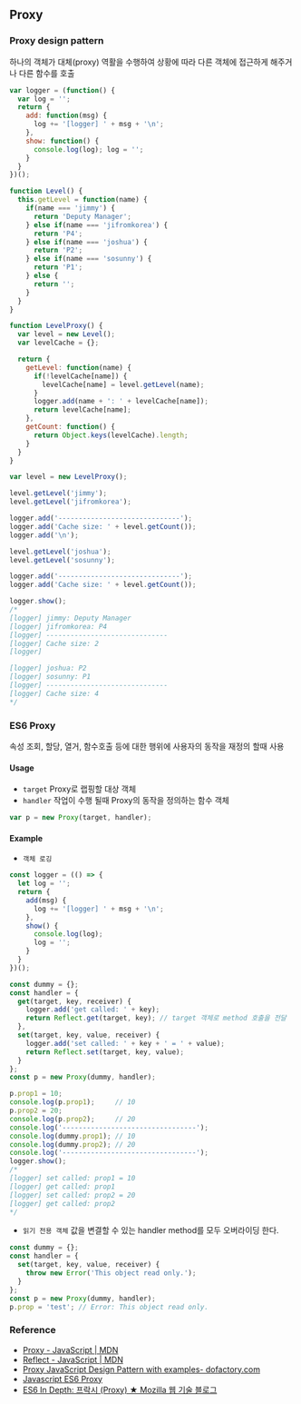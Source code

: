## Proxy
### Proxy design pattern
하나의 객체가 대체(proxy) 역활을 수행하여 상황에 따라 다른 객체에 접근하게 해주거나 다른 함수를 호출
```js
var logger = (function() {
  var log = '';
  return {
    add: function(msg) {
      log += '[logger] ' + msg + '\n';
    },
    show: function() {
      console.log(log); log = '';
    }
  }
})();

function Level() {
  this.getLevel = function(name) {
    if(name === 'jimmy') {
      return 'Deputy Manager';
    } else if(name === 'jifromkorea') {
      return 'P4';
    } else if(name === 'joshua') {
      return 'P2';
    } else if(name === 'sosunny') {
      return 'P1';
    } else {
      return '';
    }
  }
}

function LevelProxy() {
  var level = new Level();
  var levelCache = {};

  return {
    getLevel: function(name) {
      if(!levelCache[name]) {
        levelCache[name] = level.getLevel(name);
      }
      logger.add(name + ': ' + levelCache[name]);
      return levelCache[name];
    },
    getCount: function() {
      return Object.keys(levelCache).length;
    }
  }
}

var level = new LevelProxy();

level.getLevel('jimmy');
level.getLevel('jifromkorea');

logger.add('------------------------------');
logger.add('Cache size: ' + level.getCount());
logger.add('\n');

level.getLevel('joshua');
level.getLevel('sosunny');

logger.add('------------------------------');
logger.add('Cache size: ' + level.getCount());

logger.show();
/*
[logger] jimmy: Deputy Manager
[logger] jifromkorea: P4
[logger] ------------------------------
[logger] Cache size: 2
[logger]

[logger] joshua: P2
[logger] sosunny: P1
[logger] ------------------------------
[logger] Cache size: 4
*/
```
### ES6 Proxy
속성 조회, 할당, 열거, 함수호출 등에 대한 행위에 사용자의 동작을 재정의 할때 사용

#### Usage
- `target` Proxy로 랩핑할 대상 객체
- `handler` 작업이 수행 될때 Proxy의 동작을 정의하는 함수 객체 
```js
var p = new Proxy(target, handler);
```

#### Example
- `객체 로깅`
```js
const logger = (() => {
  let log = '';
  return {
    add(msg) {
      log += '[logger] ' + msg + '\n';
    },
    show() {
      console.log(log);
      log = '';
    }
  }
})();

const dummy = {};
const handler = {
  get(target, key, receiver) {
    logger.add('get called: ' + key);
    return Reflect.get(target, key); // target 객체로 method 호출을 전달
  },
  set(target, key, value, receiver) {
    logger.add('set called: ' + key + ' = ' + value);
    return Reflect.set(target, key, value);
  }
};
const p = new Proxy(dummy, handler);

p.prop1 = 10;
console.log(p.prop1);     // 10
p.prop2 = 20;
console.log(p.prop2);     // 20
console.log('---------------------------------');
console.log(dummy.prop1); // 10
console.log(dummy.prop2); // 20
console.log('---------------------------------');
logger.show();
/*
[logger] set called: prop1 = 10
[logger] get called: prop1
[logger] set called: prop2 = 20
[logger] get called: prop2
*/
```

- `읽기 전용 객체` 값을 변결할 수 있는 handler method를 모두 오버라이딩 한다.
```js
const dummy = {};
const handler = {
  set(target, key, value, receiver) {
    throw new Error('This object read only.');
  }
};
const p = new Proxy(dummy, handler);
p.prop = 'test'; // Error: This object read only.
```
### Reference
- [Proxy - JavaScript | MDN](https://developer.mozilla.org/en-US/docs/Web/JavaScript/Reference/Global_Objects/Proxy#Methods_of_the_handler_object)
- [Reflect - JavaScript | MDN](https://developer.mozilla.org/en-US/docs/Web/JavaScript/Reference/Global_Objects/Reflect)
- [Proxy JavaScript Design Pattern with examples- dofactory.com](http://www.dofactory.com/javascript/proxy-design-pattern)
- [Javascript ES6 Proxy](http://dev-momo.tistory.com/entry/javascript-ES6-Proxy)
- [ES6 In Depth: 프락시 (Proxy) ★ Mozilla 웹 기술 블로그](http://hacks.mozilla.or.kr/2016/03/es6-in-depth-proxies-and-reflect/)
